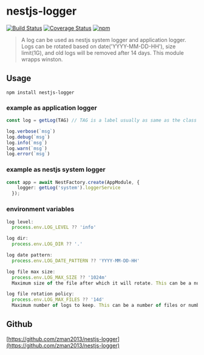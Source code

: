 # nestjs-logger

[![Build Status](https://github.com/zman2013/nestjs-logger/workflows/Build%20and%20Release/badge.svg)](https://github.com/zman2013/nestjs-logger/workflows/Build%20and%20Release/badge.svg)
[![Coverage Status](https://coveralls.io/repos/github/zman2013/nestjs-logger/badge.svg?branch=master)](https://coveralls.io/github/zman2013/nestjs-logger?branch=master)
[![npm](https://img.shields.io/npm/v/nestjs-nestjs-logger.svg)](https://www.npmjs.com/package/@zman2013/nestjs-logger/)

> A log can be used as nestjs system logger and application logger. Logs can be rotated based on date('YYYY-MM-DD-HH'), size limit(1G), and old logs will be removed after 14 days. This module wrapps winston.

## Usage

```Install
npm install nestjs-logger
```

### example as application logger
```typescript
const log = getLog(TAG) // TAG is a label usually as same as the class

log.verbose(`msg`)
log.debug(`msg`)
log.info(`msg`)
log.warn(`msg`)
log.error(`msg`)
```

### example as nestjs system logger
```typescript
const app = await NestFactory.create(AppModule, {
    logger: getLog('system').loggerService
  });
```

### environment variables
```js
log level: 
  process.env.LOG_LEVEL ?? 'info'

log dir: 
  process.env.LOG_DIR ?? '.'

log date pattern: 
  process.env.LOG_DATE_PATTERN ?? 'YYYY-MM-DD-HH'

log file max size: 
  process.env.LOG_MAX_SIZE ?? '1024m'
  Maximum size of the file after which it will rotate. This can be a number of bytes, or units of kb, mb, and gb. If using the units, add 'k', 'm', or 'g' as the suffix. The units need to directly follow the number.

log file rotation policy: 
  process.env.LOG_MAX_FILES ?? '14d' 
  Maximum number of logs to keep. This can be a number of files or number of days. If using days, add 'd' as the suffix.
```

## Github
[https://github.com/zman2013/nestjs-logger](https://github.com/zman2013/nestjs-logger)